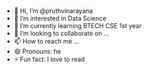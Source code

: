 - 👋 Hi, I’m @pruthvinarayana
- 👀 I’m interested in Data Science 
- 🌱 I’m currently learning BTECH CSE 1st year
- 💞️ I’m looking to collaborate on ...
- 📫 How to reach me ...
- 😄 Pronouns: he
- ⚡ Fun fact: I love to read

<!---
pruthvinarayana/pruthvinarayana is a ✨ special ✨ repository because its `README.md` (this file) appears on your GitHub profile.
You can click the Preview link to take a look at your changes.
--->
